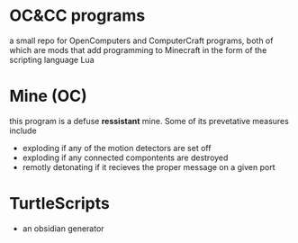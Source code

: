 # OC&CC programs
a small repo for OpenComputers and ComputerCraft programs, both of which are mods that add programming to Minecraft in the form of the scripting language Lua

# Mine (OC)
this program is a defuse **ressistant** mine. Some of its prevetative measures include
* exploding if any of the motion detectors are set off
* exploding if any connected compontents are destroyed
* remotly detonating if it recieves the proper message on a given port

# TurtleScripts
* an obsidian generator
